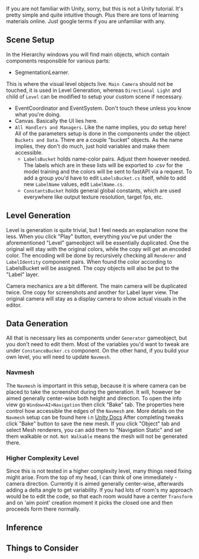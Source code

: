 If you are not familiar with Unity, sorry, but this is not a Unity tutorial. It's pretty simple and quite intuitive though. Plus there are tons of learning materials online. Just google terms if you are unfamiliar with any.

## Scene Setup
In the Hierarchy windows you will find main objects, which contain components responsible for various parts:
- SegmentationLearner.

This is where the visual level objects live. ```Main Camera``` should not be touched, it is used in Level Generation, whereas ```Directional Light``` and child of ```Level``` can be modified to setup your custom scene if necessary.
- EventCoordinator and EventSystem. Don't touch these unless you know what you're doing.
- Canvas. Basically the UI lies here.
- ```All Handlers and Managers```. Like the name implies, you do setup here!
All of the parameters setup is done in the components under the object ```Buckets and Data```. There are a couple "bucket" objects. As the name implies, they don't do much, just hold variables and make them accessible.
    - ```LabelsBucket``` holds name-color pairs. Adjust them however needed. The labels which are in these lists will be exported to .csv for the model training and the colors will be sent to fastAPI via a request. To add a group you'd have to edit ```LabelsBucket.cs```  itself, while to add new ```LabelName``` values, edit ```LabelName.cs```.
    - ```ConstantsBucket``` holds general global constants, which are used everywhere like output texture resolution, target fps, etc.


## Level Generation
Level is generation is quite trivial, but I feel needs an explanation none the less. When you click "Play" button, everything you've put under the aforementioned "Level" gameobject will be essentially duplicated. One the original will stay with the original colors, while the copy will get an encoded color. The encoding will be done by recursively checking all ```Renderer``` and ```LabelIdentity``` component pairs. When found the color according to LabelsBucket will be assigned. The copy objects will also be put to the "Label" layer.

Camera mechanics are a bit different. The main camera will be duplicated twice. One copy for screenshots and another for Label layer view. The original camera will stay as a display camera to show actual visuals in the editor.


## Data Generation
All that is necessary lies as components under ```Generator``` gameobject, but you don't need to edit them. Most of the variables you'd want to tweak are under ```ConstanceBucker.cs``` component. On the other hand, if you build your own level, you will need to update ```Navmesh```. 

### Navmesh

The ```Navmesh``` is important in this setup, because it is where camera can be placed to take the screenshot during the generation. It will, however be aimed generally center-wise both height and direction.
To open the info view go ```Window>AI>Navigation```
then click "Bake" tab. The properties here control how accessible the edges of the ```Navmesh``` are. More details on the ```Navmesh``` setup can be found here i.n [Unity Docs](https://docs.unity3d.com/Manual/nav-BuildingNavMesh.html)
After completing tweaks click "Bake" button to save the new mesh.
If you click "Object" tab and select Mesh renderers, you can add them to "Navigation Static" and set them walkable or not. ```Not Walkable``` means the mesh will not be generated there.

### Higher Complexity Level

Since this is not tested in a higher complexity level, many things need fixing might arise. From the top of my head, I can think of one immediately - camera direction. Currently it is aimed generally center-wise, afterwards adding a delta angle to get variability. If you had lots of room's my approach would be to edit the code, so that each room would have a center ```Transform``` and on 'aim point' creation moment it picks the closed one and then proceeds form there normally.

## Inference

## Things to Consider